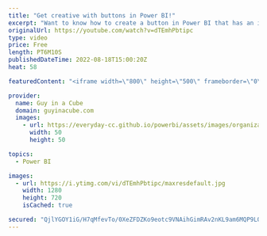 ```yaml
---
title: "Get creative with buttons in Power BI!"
excerpt: "Want to know how to create a button in Power BI that has an icon along with text? Adam walks you through how to set this up and to have colors sync when interacting with it.  Get feedback from your Power BI report users! https://www.youtube.com/watch?v=0WfITrMl0hc  📢 Become a member: https://guyinacu.be/membership"
originalUrl: https://youtube.com/watch?v=dTEmhPbtipc
type: video
price: Free
length: PT6M10S
publishedDateTime: 2022-08-18T15:00:20Z
heat: 58

featuredContent: "<iframe width=\"800\" height=\"500\" frameborder=\"0\" src=\"https://www.youtube.com/embed/dTEmhPbtipc\" allow=\"accelerometer; autoplay; encrypted-media; gyroscope; picture-in-picture\" allowfullscreen></iframe>"

provider:
  name: Guy in a Cube
  domain: guyinacube.com
  images:
    - url: https://everyday-cc.github.io/powerbi/assets/images/organizations/guyinacube.com-50x50.jpg
      width: 50
      height: 50

topics:
  - Power BI

images:
  - url: https://i.ytimg.com/vi/dTEmhPbtipc/maxresdefault.jpg
    width: 1280
    height: 720
    isCached: true

secured: "QjlYGOY1iG/H7qMfevTo/0XeZFDZKo9eotc9VNAihGimRAv2nKL9am6MQP9LO5YX91b8YHS+FE4BLkdQr1B3wlkrCI3QAoPlf5SHdoUybZTp2gbeGxclvHLdQWCpHpUqv/7GbhOvCR/BJDKxY9g7oR3XItU7ev/uY3isXXvdggQmvO2q661zsiAX/hPg+BkdU7u/ypzDhxDhKqLBiINjHIdaBENWVgpG9JtKWbi6FoGBEc4sZ1SDxQbGZrxXTuMRyUx4nePqSq9GwsMP/8kRiURClaG4yRDAQyuwbncGhnNWzsrbwLgBKMPqqd/6H0zQXN9cpsm9qNgHYuLsoWd2+q/H1tJALj2xjziMPyAs+26M5aANay7Xmsjj9+LP6vWAD1WmiCh968LVZjz5fX1SR4eainfO4HmOADZIxK0WF2k=;SvwJMsOwqYk/K1UGRch9cA=="
---
```


